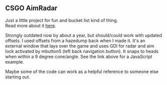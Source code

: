 ## CSGO AimRadar  

Just a little project for fun and bucket list kind of thing.  
Read more about it [here](https://djnedrelid.github.io/trig-illustrasjon/).  

Strongly outdated now by about a year, but should/could work with updated offsets. 
I used offsets from a hazedump back when I made it. 
It's an external window that lays over the game and uses GDI for radar and aim lock 
activated by mbutton5 (left back navigation button). It snaps to heads when within a 
9 degree cone/angle. See the link above for a JavaScript example.  

Maybe some of the code can work as a helpful reference to someone else starting out.